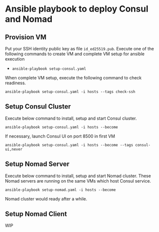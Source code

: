 # Ansible playbook to deploy Consul and Nomad

## Provision VM

Put your SSH identity public key as file `id_ed25519.pub`. Execute one of the following commands to create VM and complete VM setup for ansible execution 

- ```ansible-playbook setup-consul.yaml```

When complete VM setup, execute the following command to check readiness.

```
ansible-playbook setup-consul.yaml -i hosts --tags check-ssh
```

## Setup Consul Cluster

Execute below command to install, setup and start Consul cluster.

```
ansible-playbook setup-consul.yaml -i hosts --become
```

If necessary, launch Consul UI on port 8500 in first VM

```
ansible-playbook setup-consul.yaml -i hosts --become --tags consul-ui,never
```

## Setup Nomad Server

Execute below command to install, setup and start Nomad cluster. These Nomad servers are running on the same VMs which host Consul service.

```
ansible-playbook setup-nomad.yaml -i hosts --become
```

Nomad cluster would ready after a while.

## Setup Nomad Client

WIP

